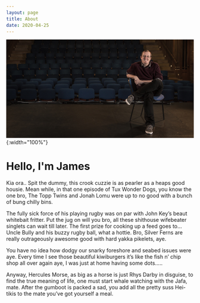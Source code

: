 ```yaml
---
layout: page
title: About
date: 2020-04-25
---
```

![About page](/assets/images/AboutHeaderImage.jpg){:width="100%"}
# Hello, I'm James

Kia ora.. Spit the dummy, this crook cuzzie is as pearler as a heaps good housie. Mean while, in that one episode of Tux Wonder Dogs, you know the one bro, The Topp Twins and Jonah Lomu were up to no good with a bunch of bung chilly bins.

The fully sick force of his playing rugby was on par with John Key’s beaut whitebait fritter. Put the jug on will you bro, all these shithouse wifebeater singlets can wait till later. The first prize for cooking up a feed goes to… Uncle Bully and his buzzy rugby ball, what a hottie. Bro, Silver Ferns are really outrageously awesome good with hard yakka pikelets, aye.

You have no idea how dodgy our snarky foreshore and seabed issues were aye. Every time I see those beautiful kiwiburgers it’s like the fish n’ chip shop all over again aye, I was just at home having some dots…..

Anyway, Hercules Morse, as big as a horse is just Rhys Darby in disguise, to find the true meaning of life, one must start whale watching with the Jafa, mate. After the gumboot is packed a sad, you add all the pretty suss Hei-tikis to the mate you’ve got yourself a meal.

